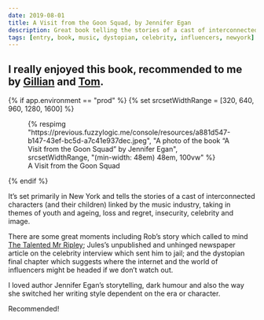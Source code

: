 ```yaml
---
date: 2019-08-01
title: A Visit from the Goon Squad, by Jennifer Egan
description: Great book telling the stories of a cast of interconnected characters linked by the music industry.
tags: [entry, book, music, dystopian, celebrity, influencers, newyork]
---
```

I really enjoyed this book, recommended to me by <a href="https://twitter.com/Gilco80">Gillian</a> and <a href="https://twitter.com/mrtomchurchill">Tom</a>.
---

{% if app.environment == "prod" %}
{% set srcsetWidthRange = [320, 640, 960, 1280, 1600] %}
<figure>
  {% respimg
    "https://previous.fuzzylogic.me/console/resources/a881d547-b147-43ef-bc5d-a7c41e937dec.jpeg", "A photo of the book “A Visit from the Goon Squad” by Jennifer Egan", srcsetWidthRange, "(min-width: 48em) 48em, 100vw"
  %}
  <figcaption>A Visit from the Goon Squad</figcaption>
</figure>
{% endif %}

It’s set primarily in New York and tells the stories of a cast of interconnected characters (and their children) linked by the music industry, taking in themes of youth and ageing, loss and regret, insecurity, celebrity and image.

There are some great moments including Rob’s story which called to mind [The Talented Mr Ripley](https://www.imdb.com/title/tt0134119/); Jules’s unpublished and unhinged newspaper article on the celebrity interview which sent him to jail; and the dystopian final chapter which suggests where the internet and the world of influencers might be headed if we don’t watch out.

I loved author Jennifer Egan’s storytelling, dark humour and also the way she switched her writing style dependent on the era or character.

Recommended!
